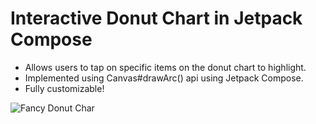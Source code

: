# Interactive Donut Chart in Jetpack Compose


- Allows users to tap on specific items on the donut chart to highlight.
- Implemented using Canvas#drawArc() api using Jetpack Compose.
- Fully customizable! 


![Fancy Donut Char](https://media.giphy.com/media/v1.Y2lkPTc5MGI3NjExOXN6Z3ljbXdndWdwZXpzMWR4YWhpMHM1aTZ0dnNheW1tNzZlcXl5aSZlcD12MV9pbnRlcm5hbF9naWZfYnlfaWQmY3Q9Zw/LOTnYdx5uSrSTYPDYs/giphy.gif)

